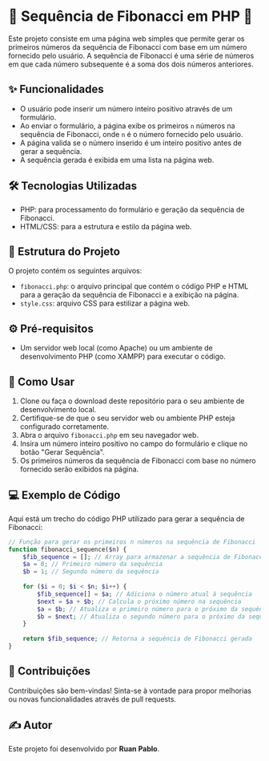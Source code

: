 
# 🌟 Sequência de Fibonacci em PHP 🌈

Este projeto consiste em uma página web simples que permite gerar os primeiros números da sequência de Fibonacci com base em um número fornecido pelo usuário. A sequência de Fibonacci é uma série de números em que cada número subsequente é a soma dos dois números anteriores.

## ✨ Funcionalidades

- O usuário pode inserir um número inteiro positivo através de um formulário.
- Ao enviar o formulário, a página exibe os primeiros `n` números na sequência de Fibonacci, onde `n` é o número fornecido pelo usuário.
- A página valida se o número inserido é um inteiro positivo antes de gerar a sequência.
- A sequência gerada é exibida em uma lista na página web.

## 🛠️ Tecnologias Utilizadas

- PHP: para processamento do formulário e geração da sequência de Fibonacci.
- HTML/CSS: para a estrutura e estilo da página web.

## 📁 Estrutura do Projeto

O projeto contém os seguintes arquivos:

- `fibonacci.php`: o arquivo principal que contém o código PHP e HTML para a geração da sequência de Fibonacci e a exibição na página.
- `style.css`: arquivo CSS para estilizar a página web.

## ⚙️ Pré-requisitos

- Um servidor web local (como Apache) ou um ambiente de desenvolvimento PHP (como XAMPP) para executar o código.

## 🚀 Como Usar

1. Clone ou faça o download deste repositório para o seu ambiente de desenvolvimento local.
2. Certifique-se de que o seu servidor web ou ambiente PHP esteja configurado corretamente.
3. Abra o arquivo `fibonacci.php` em seu navegador web.
4. Insira um número inteiro positivo no campo do formulário e clique no botão "Gerar Sequência".
5. Os primeiros números da sequência de Fibonacci com base no número fornecido serão exibidos na página.

## 💻 Exemplo de Código

Aqui está um trecho do código PHP utilizado para gerar a sequência de Fibonacci:

```php
// Função para gerar os primeiros n números na sequência de Fibonacci
function fibonacci_sequence($n) {
    $fib_sequence = []; // Array para armazenar a sequência de Fibonacci
    $a = 0; // Primeiro número da sequência
    $b = 1; // Segundo número da sequência
    
    for ($i = 0; $i < $n; $i++) {
        $fib_sequence[] = $a; // Adiciona o número atual à sequência
        $next = $a + $b; // Calcula o próximo número na sequência
        $a = $b; // Atualiza o primeiro número para o próximo da sequência
        $b = $next; // Atualiza o segundo número para o próximo da sequência
    }
    
    return $fib_sequence; // Retorna a sequência de Fibonacci gerada
}
```

## 🤝 Contribuições

Contribuições são bem-vindas! Sinta-se à vontade para propor melhorias ou novas funcionalidades através de pull requests.

## ✍️ Autor

Este projeto foi desenvolvido por **Ruan Pablo**.

